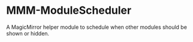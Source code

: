 # MMM-ModuleScheduler
A MagicMirror helper module to schedule when other modules should be shown or hidden.